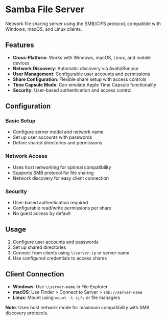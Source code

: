 # Samba File Server

Network file sharing server using the SMB/CIFS protocol, compatible with Windows, macOS, and Linux clients.

## Features

- **Cross-Platform**: Works with Windows, macOS, Linux, and mobile devices
- **Network Discovery**: Automatic discovery via Avahi/Bonjour
- **User Management**: Configurable user accounts and permissions
- **Share Configuration**: Flexible share setup with access controls
- **Time Capsule Mode**: Can emulate Apple Time Capsule functionality
- **Security**: User-based authentication and access control

## Configuration

### Basic Setup
- Configure server model and network name
- Set up user accounts with passwords
- Define shared directories and permissions

### Network Access
- Uses host networking for optimal compatibility
- Supports SMB protocol for file sharing
- Network discovery for easy client connection

### Security
- User-based authentication required
- Configurable read/write permissions per share
- No guest access by default

## Usage

1. Configure user accounts and passwords
2. Set up shared directories
3. Connect from clients using `\\server-ip` or server name
4. Use configured credentials to access shares

## Client Connection

- **Windows**: Use `\\server-name` in File Explorer
- **macOS**: Use Finder > Connect to Server > `smb://server-name`
- **Linux**: Mount using `mount -t cifs` or file managers

**Note**: Uses host network mode for maximum compatibility with SMB discovery protocols.